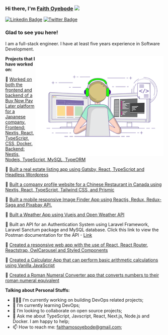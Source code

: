 
<!--
**faithoyebode/faithoyebode** is a ✨ _special_ ✨ repository because its `README.md` (this file) appears on your GitHub profile.

Here are some ideas to get you started:

- 🔭 I’m currently working on ...
- 🌱 I’m currently learning ...
- 👯 I’m looking to collaborate on ...
- 🤔 I’m looking for help with ...
- 💬 Ask me about ...
- 📫 How to reach me: ...
- 😄 Pronouns: ...
- ⚡ Fun fact: ...
-->


### Hi there, I'm <a href="https://www.linkedin.com/in/faith-oyebode-67529812a/" target="_blank">Faith Oyebode</a> <img src="https://media.giphy.com/media/hvRJCLFzcasrR4ia7z/giphy.gif" width="25px">

[![Linkedin Badge](https://img.shields.io/badge/-LinkedIn-0e76a8?style=flat-square&logo=Linkedin&logoColor=white)](https://www.linkedin.com/in/faith-oyebode-67529812a/)
[![Twitter Badge](https://img.shields.io/badge/-Twitter-00acee?style=flat-square&logo=Twitter&logoColor=white)](https://twitter.com/OyebodeFaith)


### Glad to see you here! &nbsp;

I am a full-stack engineer. I have at least five years experience in Software Development.


<img align="right" alt="GIF" src="https://github.com/faithoyebode/faithoyebode/blob/main/coding.gif?raw=true" width="408" height="318" />


**Projects that I have worked on:**

:round_pushpin: <a href="https://vankable.co.jp/mypage" target="_blank">Worked on both the frontend and backend of a Buy Now Pay Later platform for a Japanese company. Frontend: Nextjs, React, TypeScript, CSS, Docker. Backend: Nestjs, Nodejs, TypeScript, MySQL, TypeORM</a>
<br />

:round_pushpin: <a href="https://vicprop.com.au" target="_blank">Built a real estate listing app using Gatsby, React, TypeScript and Headless Wordpress</a>
<br />

:round_pushpin: <a href="https://hongshing.com" target="_blank">Built a company profile website for a Chinese Restaurant in Canada using Nextjs, React, TypeScript, Tailwind CSS, and Prismic</a>
<br />

:round_pushpin: <a href="https://faith-image-finder-app.netlify.app" target="_blank">Built a mobile responsive Image Finder App using Reactjs, Redux, Redux-Saga and Pixabay API.</a>
<br />


:round_pushpin: <a href="https://faith-vue-weather-app.netlify.app" target="_blank">Built a Weather App using Vuejs and Open Weather API</a>
<br />

:round_pushpin: <span>Built an API for an Authentication System using Laravel Framework, Laravel Sanctum package and MySQL database. Click this link to view the Postman documentation for the API - <a href="https://documenter.getpostman.com/view/11042681/Tzm5HGez" target="blank">Link</a></span>
<br />

:round_pushpin: <a href="https://faith-health-app.netlify.app" target="_blank">Created a responsive web app with the use of React, React Router, Reactstrap, OwlCarousel and Styled Components</a>
<br />

:round_pushpin: <a href="https://faithoyebode.github.io/Calculator-app/calc.html" target="_blank">Created a Calculator App that can perform basic arithmetic calculations using Vanilla JavaScript</a>
<br />

:round_pushpin: <a href="https://faithoyebode.github.io/Roman-Numeral-Converter/index.html" target="_blank">Created a Roman Numeral Converter app that converts numbers to their roman numeral equivalent</a>
  <br />
  
  
**Talking about Personal Stuffs:**

- 👨🏻‍💻 I’m currently working on building DevOps related projects;
- 🚀 I’m currently learning DevOps;
-  👯 I’m looking to collaborate on open source projects;
- 💬 Ask me about TypeScript, Javscript, React, Next.js, Node.js and Docker. I am happy to help;
- 📫 How to reach me: faithamosoyebode@gmail.com;


</br>

